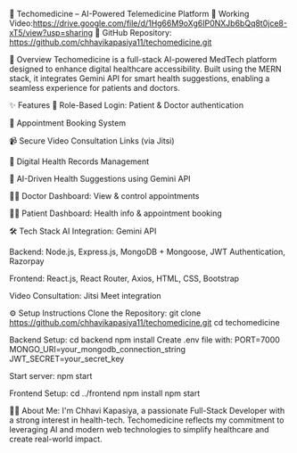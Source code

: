 💊 Techomedicine – AI-Powered Telemedicine Platform
🎥 Working Video:https://drive.google.com/file/d/1Hg66M9oXg6IP0NXJb6bQq8t0jce8-xT5/view?usp=sharing
📂 GitHub Repository: https://github.com/chhavikapasiya11/techomedicine.git

🚀 Overview
Techomedicine is a full-stack AI-powered MedTech platform designed to enhance digital healthcare accessibility. Built using the MERN stack, it integrates Gemini API for smart health suggestions, enabling a seamless experience for patients and doctors.

✨ Features
🔐 Role-Based Login: Patient & Doctor authentication

📅 Appointment Booking System

📹 Secure Video Consultation Links (via Jitsi)

🏥 Digital Health Records Management

🤖 AI-Driven Health Suggestions using Gemini API

👩‍⚕️ Doctor Dashboard: View & control appointments

🧑‍⚕️ Patient Dashboard: Health info & appointment booking

🛠️ Tech Stack
AI Integration: Gemini API

Backend: Node.js, Express.js, MongoDB + Mongoose, JWT Authentication, Razorpay

Frontend: React.js, React Router, Axios, HTML, CSS, Bootstrap

Video Consultation: Jitsi Meet integration

⚙️ Setup Instructions
Clone the Repository:
git clone https://github.com/chhavikapasiya11/techomedicine.git
cd techomedicine

Backend Setup:
cd backend
npm install
Create .env file with:
PORT=7000
MONGO_URI=your_mongodb_connection_string
JWT_SECRET=your_secret_key

Start server:
npm start

Frontend Setup:
cd ../frontend
npm install
npm start

👩‍💻 About Me:
I'm Chhavi Kapasiya, a passionate Full-Stack Developer with a strong interest in health-tech. Techomedicine reflects my commitment to leveraging AI and modern web technologies to simplify healthcare and create real-world impact.

